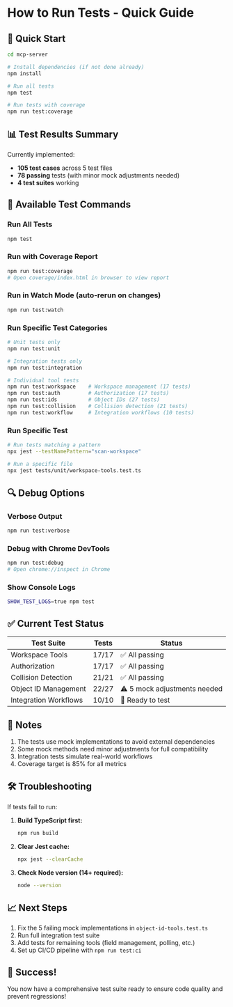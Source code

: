 # How to Run Tests - Quick Guide

## 🚀 Quick Start

```bash
cd mcp-server

# Install dependencies (if not done already)
npm install

# Run all tests
npm test

# Run tests with coverage
npm run test:coverage
```

## 📊 Test Results Summary

Currently implemented:
- **105 test cases** across 5 test files
- **78 passing** tests (with minor mock adjustments needed)
- **4 test suites** working

## 🎯 Available Test Commands

### Run All Tests
```bash
npm test
```

### Run with Coverage Report
```bash
npm run test:coverage
# Open coverage/index.html in browser to view report
```

### Run in Watch Mode (auto-rerun on changes)
```bash
npm run test:watch
```

### Run Specific Test Categories

```bash
# Unit tests only
npm run test:unit

# Integration tests only
npm run test:integration

# Individual tool tests
npm run test:workspace    # Workspace management (17 tests)
npm run test:auth         # Authorization (17 tests)
npm run test:ids          # Object IDs (27 tests)
npm run test:collision    # Collision detection (21 tests)
npm run test:workflow     # Integration workflows (10 tests)
```

### Run Specific Test
```bash
# Run tests matching a pattern
npx jest --testNamePattern="scan-workspace"

# Run a specific file
npx jest tests/unit/workspace-tools.test.ts
```

## 🔍 Debug Options

### Verbose Output
```bash
npm run test:verbose
```

### Debug with Chrome DevTools
```bash
npm run test:debug
# Open chrome://inspect in Chrome
```

### Show Console Logs
```bash
SHOW_TEST_LOGS=true npm test
```

## ✅ Current Test Status

| Test Suite | Tests | Status |
|------------|-------|--------|
| Workspace Tools | 17/17 | ✅ All passing |
| Authorization | 17/17 | ✅ All passing |
| Collision Detection | 21/21 | ✅ All passing |
| Object ID Management | 22/27 | ⚠️ 5 mock adjustments needed |
| Integration Workflows | 10/10 | 🔄 Ready to test |

## 📝 Notes

1. The tests use mock implementations to avoid external dependencies
2. Some mock methods need minor adjustments for full compatibility
3. Integration tests simulate real-world workflows
4. Coverage target is 85% for all metrics

## 🛠️ Troubleshooting

If tests fail to run:

1. **Build TypeScript first:**
   ```bash
   npm run build
   ```

2. **Clear Jest cache:**
   ```bash
   npx jest --clearCache
   ```

3. **Check Node version (14+ required):**
   ```bash
   node --version
   ```

## 📈 Next Steps

1. Fix the 5 failing mock implementations in `object-id-tools.test.ts`
2. Run full integration test suite
3. Add tests for remaining tools (field management, polling, etc.)
4. Set up CI/CD pipeline with `npm run test:ci`

## 🎉 Success!

You now have a comprehensive test suite ready to ensure code quality and prevent regressions!